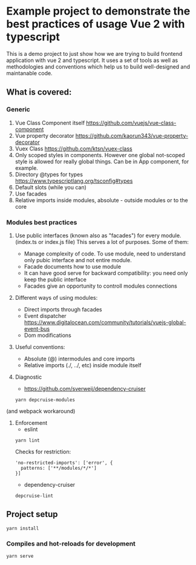 # Example project to demonstrate the best practices of usage Vue 2 with typescript

This is a demo project to just show how we are trying to build frontend application with vue 2 and typescript.
It uses a set of tools as well as methodologies and conventions which help us to build well-designed and maintanable code.

## What is covered:
### Generic
1. Vue Class Component itself https://github.com/vuejs/vue-class-component
1. Vue property decorator https://github.com/kaorun343/vue-property-decorator
1. Vuex Class https://github.com/ktsn/vuex-class
1. Only scoped styles in components.
However one global not-scoped style is allowed for really global things.
Can be in App component, for example.
1. Directory @types for types https://www.typescriptlang.org/tsconfig#types
1. Default slots (while you can)
1. Use facades
1. Relative imports inside modules, absolute - outside modules or to the core
### Modules best practices

1. Use public interfaces (known also as "facades") for every module. (index.ts or index.js file)
This serves a lot of purposes. Some of them:
    * Manage complexity of code.
    To use module, need to understand only pubic interface and not entire module.
    * Facade documents how to use module
    * It can have good serve for backward compatibility: you need only keep the public interface
    * Facades give an opportunity to controll modules connections

1. Different ways of using modules:
   * Direct imports through facades
   * Event dispatcher https://www.digitalocean.com/community/tutorials/vuejs-global-event-bus
   * Dom modifications
1. Useful conventions:
    * Absolute (@) intermodules and core imports
    * Relative imports (./, ../, etc) inside module itself
1. Diagnostic
    * https://github.com/sverweij/dependency-cruiser
    ```
    yarn depcruise-modules
    ```
(and webpack workaround)
1. Enforcement
    * eslint
    ```
    yarn lint
    ```
    Checks for restriction:
    ```
    'no-restricted-imports': ['error', {
      patterns: ['**/modules/*/*']
    }]
    ```
    * dependency-cruiser
    ```
    depcruise-lint
    ```

## Project setup
```
yarn install
```

### Compiles and hot-reloads for development
```
yarn serve
```
